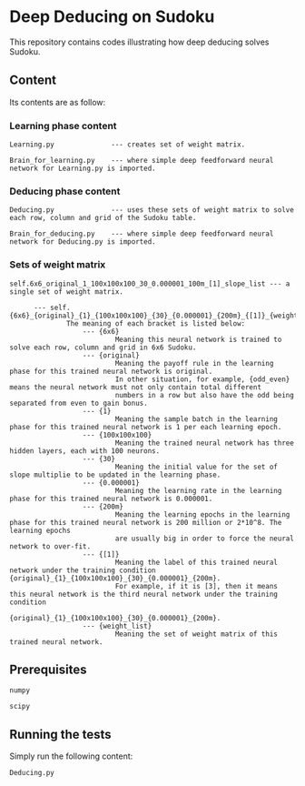 # Deep Deducing on Sudoku

This repository contains codes illustrating how deep deducing solves Sudoku.

## Content

Its contents are as follow:

### Learning phase content

```
Learning.py              --- creates set of weight matrix.
```

```
Brain_for_learning.py    --- where simple deep feedforward neural network for Learning.py is imported.
```

### Deducing phase content

```
Deducing.py              --- uses these sets of weight matrix to solve each row, column and grid of the Sudoku table.
```

```
Brain_for_deducing.py    --- where simple deep feedforward neural network for Deducing.py is imported.
```

### Sets of weight matrix

```
self.6x6_original_1_100x100x100_30_0.000001_100m_[1]_slope_list --- a single set of weight matrix.
```
          --- self.{6x6}_{original}_{1}_{100x100x100}_{30}_{0.000001}_{200m}_{[1]}_{weight_list}
                  The meaning of each bracket is listed below:
                      --- {6x6}
                              Meaning this neural network is trained to solve each row, column and grid in 6x6 Sudoku.
                      --- {original}
                              Meaning the payoff rule in the learning phase for this trained neural network is original.
                              In other situation, for example, {odd_even} means the neural network must not only contain total different 
                              numbers in a row but also have the odd being separated from even to gain bonus.
                      --- {1}
                              Meaning the sample batch in the learning phase for this trained neural network is 1 per each learning epoch.
                      --- {100x100x100}
                              Meaning the trained neural network has three hidden layers, each with 100 neurons.
                      --- {30}
                              Meaning the initial value for the set of slope multiplie to be updated in the learning phase.
                      --- {0.000001}
                              Meaning the learning rate in the learning phase for this trained neural network is 0.000001.
                      --- {200m}
                              Meaning the learning epochs in the learning phase for this trained neural network is 200 million or 2*10^8. The learning epochs 
                              are usually big in order to force the neural network to over-fit.
                      --- {[1]}
                              Meaning the label of this trained neural network under the training condition {original}_{1}_{100x100x100}_{30}_{0.000001}_{200m}.
                              For example, if it is [3], then it means this neural network is the third neural network under the training condition 
                              {original}_{1}_{100x100x100}_{30}_{0.000001}_{200m}.
                      --- {weight_list}
                              Meaning the set of weight matrix of this trained neural network.
## Prerequisites

```
numpy
```

```
scipy
```

## Running the tests

Simply run the following content:

```
Deducing.py  
```


